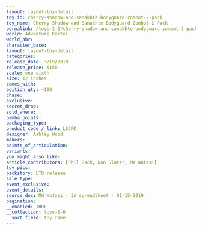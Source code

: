```yaml
---
layout: layout-toy-detail 
toy_id: cherry-shadow-and-sanakhte-bodyguard-zombot-2-pack
toy_name: Cherry Shadow and Sanakhte Bodyguard Zombot 2 Pack
permalink: /toys-1-6/cherry-shadow-and-sanakhte-bodyguard-zombot-2-pack.html
world: Adventure Kartel
world_abr: 
character_base: 
layout: layout-toy-detail
categories: 
release_date: 3/19/2010
release_price: $150 
scale: one sixth
size: 12 inches
comes_with: 
edition_qty: ~100
chase: 
exclusive: 
secret_drop: 
sold_where: 
bamba_points: 
packaging_type: 
product_code_/_link: LS2PK
designer: Ashley Wood
makers: 
points_of_articulation: 
variants: 
you_might_also_like: 
article_contributors: [Phil Back, Don Slater, MW Wutasi]
toy_pics: 
backstory: LTD release
sale_type: 
event_exclusive: 
event_details: 
source_doc: MW Wutasi - 3A spreadsheet - 01-15-2019
pagination: 
__enabled: TRUE
__collection: toys-1-6
__sort_field: toy_name'
---
```

